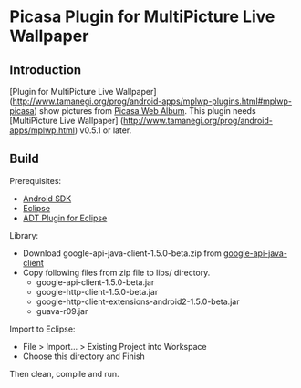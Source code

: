 Picasa Plugin for MultiPicture Live Wallpaper
=============================================

Introduction
------------

[Plugin for MultiPicture Live Wallpaper]
(http://www.tamanegi.org/prog/android-apps/mplwp-plugins.html#mplwp-picasa)
show pictures from [Picasa Web Album](http://picasaweb.google.com/). 
This plugin needs [MultiPicture Live Wallpaper]
(http://www.tamanegi.org/prog/android-apps/mplwp.html) v0.5.1 or later.


Build
-----

Prerequisites:

* [Android SDK](http://developer.android.com/sdk/index.html)
* [Eclipse](http://www.eclipse.org/downloads/)
* [ADT Plugin for Eclipse](http://developer.android.com/sdk/eclipse-adt.html)

Library:

* Download google-api-java-client-1.5.0-beta.zip from
  [google-api-java-client](http://code.google.com/p/google-api-java-client/)
* Copy following files from zip file to libs/ directory.
  - google-api-client-1.5.0-beta.jar
  - google-http-client-1.5.0-beta.jar
  - google-http-client-extensions-android2-1.5.0-beta.jar
  - guava-r09.jar

Import to Eclipse:

* File > Import... > Existing Project into Workspace
* Choose this directory and Finish

Then clean, compile and run.
